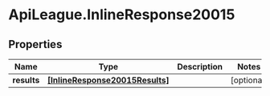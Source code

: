 # ApiLeague.InlineResponse20015

## Properties

Name | Type | Description | Notes
------------ | ------------- | ------------- | -------------
**results** | [**[InlineResponse20015Results]**](InlineResponse20015Results.md) |  | [optional] 


